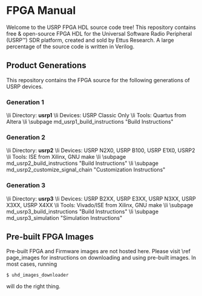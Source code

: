 FPGA Manual
===========

Welcome to the USRP FPGA HDL source code tree! This repository contains
free & open-source FPGA HDL for the Universal Software Radio Peripheral
(USRP&trade;) SDR platform, created and sold by Ettus Research. A large
percentage of the source code is written in Verilog.

## Product Generations

This repository contains the FPGA source for the following generations of
USRP devices.

### Generation 1

\li Directory: __usrp1__
\li Devices: USRP Classic Only
\li Tools: Quartus from Altera
\li \subpage md_usrp1_build_instructions "Build Instructions"


### Generation 2

\li Directory: __usrp2__
\li Devices: USRP N2X0, USRP B100, USRP E1X0, USRP2
\li Tools: ISE from Xilinx, GNU make
\li \subpage md_usrp2_build_instructions "Build Instructions"
\li \subpage md_usrp2_customize_signal_chain "Customization Instructions"

### Generation 3

\li Directory: __usrp3__
\li Devices: USRP B2XX, USRP E3XX, USRP N3XX, USRP X3XX, USRP X4XX
\li Tools: Vivado/ISE from Xilinx, GNU make
\li \subpage md_usrp3_build_instructions "Build Instructions"
\li \subpage md_usrp3_simulation "Simulation Instructions"

## Pre-built FPGA Images

Pre-built FPGA and Firmware images are not hosted here. Please visit \ref page_images
for instructions on downloading and using pre-built images. In most cases, running

    $ uhd_images_downloader

will do the right thing.

